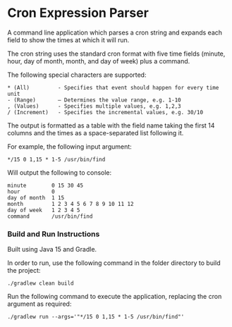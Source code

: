 # Cron Expression Parser

A command line application which parses a cron string and expands each field to show the times at which it will run.

The cron string uses the standard cron format with five time fields (minute, hour, day of month, month, and day of week)
plus a command.

The following special characters are supported:

```text
* (All)         - Specifies that event should happen for every time unit
- (Range)       – Determines the value range, e.g. 1-10
, (Values)      - Specifies multiple values, e.g. 1,2,3
/ (Increment)   - Specifies the incremental values, e.g. 30/10
```

The output is formatted as a table with the field name taking the first 14 columns and the times as a space-separated
list following it.

For example, the following input argument:

```text
*/15 0 1,15 * 1-5 /usr/bin/find
```

Will output the following to console:

```text
minute        0 15 30 45
hour          0
day of month  1 15
month         1 2 3 4 5 6 7 8 9 10 11 12
day of week   1 2 3 4 5
command       /usr/bin/find
```

### Build and Run Instructions

Built using Java 15 and Gradle.

In order to run, use the following command in the folder directory to build the project:

```shell
./gradlew clean build
```

Run the following command to execute the application, replacing the cron argument as required:

```shell
./gradlew run --args='"*/15 0 1,15 * 1-5 /usr/bin/find"'
```
